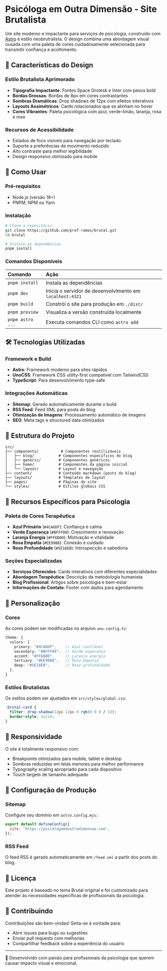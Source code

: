 # Psicóloga em Outra Dimensão - Site Brutalista

Um site moderno e impactante para serviços de psicologia, construído com [Astro](https://astro.build/) e estilo neobrutralista. O design combina uma abordagem visual ousada com uma paleta de cores cuidadosamente selecionada para transmitir confiança e acolhimento.

## 🎨 Características do Design

### Estilo Brutalista Aprimorado
- **Tipografia Impactante**: Fontes Space Grotesk e Inter com pesos bold
- **Bordas Grossas**: Bordas de 8px em cores contrastantes
- **Sombras Dramáticas**: Drop shadows de 12px com efeitos interativos
- **Layouts Assimétricos**: Cards rotacionados que se alinham no hover
- **Cores Vibrantes**: Paleta psicológica com azul, verde-limão, laranja, rosa e roxo

### Recursos de Acessibilidade
- Estados de foco visíveis para navegação por teclado
- Suporte a preferências de movimento reduzido
- Alto contraste para melhor legibilidade
- Design responsivo otimizado para mobile

## 🚀 Como Usar

### Pré-requisitos
- Node.js (versão 18+)
- PNPM, NPM ou Yarn

### Instalação

```bash
# Clone o repositório
git clone https://github.com/prof-ramos/brutal.git
cd brutal

# Instale as dependências
pnpm install
```

### Comandos Disponíveis

| Comando             | Ação                                               |
| :------------------ | :------------------------------------------------- |
| `pnpm install`      | Instala as dependências                            |
| `pnpm dev`          | Inicia o servidor de desenvolvimento em `localhost:4321` |
| `pnpm build`        | Constrói o site para produção em `./dist/`        |
| `pnpm preview`      | Visualiza a versão construída localmente           |
| `pnpm astro ...`    | Executa comandos CLI como `astro add`              |

## 🛠️ Tecnologias Utilizadas

### Framework e Build
- **Astro**: Framework moderno para sites rápidos
- **UnoCSS**: Framework CSS utility-first compatível com TailwindCSS
- **TypeScript**: Para desenvolvimento type-safe

### Integrações Automáticas
- **Sitemap**: Gerado automaticamente durante o build
- **RSS Feed**: Feed XML para posts do blog
- **Otimização de Imagens**: Processamento automático de imagens
- **SEO**: Meta tags e structured data otimizados

## 📁 Estrutura do Projeto

```
src/
├── components/          # Componentes reutilizáveis
│   ├── blog/           # Componentes específicos do blog
│   ├── generic/        # Componentes genéricos
│   ├── home/           # Componentes da página inicial
│   └── layout/         # Layout e navegação
├── content/            # Conteúdo markdown (posts do blog)
├── layouts/            # Templates de layout
├── pages/              # Páginas do site
└── styles/             # Estilos globais CSS
```

## 🎯 Recursos Específicos para Psicologia

### Paleta de Cores Terapêutica
- **Azul Primário** (`#4CA6DF`): Confiança e calma
- **Verde Esperança** (`#BFFF00`): Crescimento e renovação
- **Laranja Energia** (`#FF6B00`): Motivação e vitalidade
- **Rosa Empatia** (`#EE99B8`): Conexão e cuidado
- **Roxo Profundidade** (`#5E18EB`): Introspecção e sabedoria

### Seções Especializadas
- **Serviços Oferecidos**: Cards interativos com diferentes especialidades
- **Abordagem Terapêutica**: Descrição da metodologia humanista
- **Blog Profissional**: Artigos sobre psicologia e bem-estar
- **Informações de Contato**: Footer com dados para agendamento

## 🎨 Personalização

### Cores
As cores podem ser modificadas no arquivo `uno.config.ts`:

```typescript
theme: {
  colors: {
    primary: "#4CA6DF",    // Azul confiável
    secondary: "#BFFF00",  // Verde esperança
    accent: "#FF6B00",     // Laranja energia
    tertiary: "#EE99B8",   // Rosa empatia
    deep: "#5E18EB",       // Roxo profundidade
  },
}
```

### Estilos Brutalistas
Os estilos podem ser ajustados em `src/styles/global.css`:

```css
.brutal-card {
  filter: drop-shadow(12px 12px 0 rgb(0 0 0 / 1));
  border-style: solid;
}
```

## 📱 Responsividade

O site é totalmente responsivo com:
- Breakpoints otimizados para mobile, tablet e desktop
- Sombras reduzidas em telas menores para melhor performance
- Typography scaling apropriado para cada dispositivo
- Touch targets de tamanho adequado

## 🔧 Configuração de Produção

### Sitemap
Configure seu domínio em `astro.config.mjs`:

```javascript
export default defineConfig({
  site: 'https://psicologaemoutradimensao.com',
});
```

### RSS Feed
O feed RSS é gerado automaticamente em `/feed.xml` a partir dos posts do blog.

## 📄 Licença

Este projeto é baseado no tema Brutal original e foi customizado para atender às necessidades específicas de profissionais da psicologia.

## 🤝 Contribuindo

Contribuições são bem-vindas! Sinta-se à vontade para:
- Abrir issues para bugs ou sugestões
- Enviar pull requests com melhorias
- Compartilhar feedback sobre a experiência do usuário

---

💚 Desenvolvido com paixão para profissionais da psicologia que querem causar impacto visual e emocional.